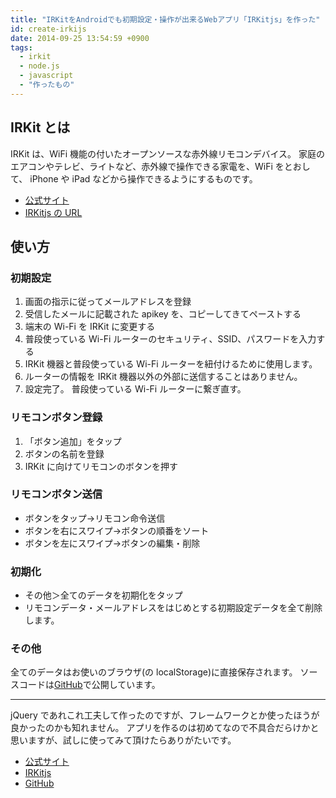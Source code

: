 ```yaml
---
title: "IRKitをAndroidでも初期設定・操作が出来るWebアプリ「IRKitjs」を作った"
id: create-irkijs
date: 2014-09-25 13:54:59 +0900
tags:
  - irkit
  - node.js
  - javascript
  - "作ったもの"
---
```


## IRKit とは

IRKit は、WiFi 機能の付いたオープンソースな赤外線リモコンデバイス。
家庭のエアコンやテレビ、ライトなど、赤外線で操作できる家電を、WiFi をとおして、
iPhone や iPad などから操作できるようにするものです。

- [公式サイト](http://getirkit.com/)
- [IRKitjs の URL](https://irkitjs.herokuapp.com)

## 使い方

### 初期設定

1. 画面の指示に従ってメールアドレスを登録
2. 受信したメールに記載された apikey を、コピーしてきてペーストする
3. 端末の Wi-Fi を IRKit に変更する
4. 普段使っている Wi-Fi ルーターのセキュリティ、SSID、パスワードを入力する
5. IRKit 機器と普段使っている Wi-Fi ルーターを紐付けるために使用します。
6. ルーターの情報を IRKit 機器以外の外部に送信することはありません。
7. 設定完了。 普段使っている Wi-Fi ルーターに繋ぎ直す。

### リモコンボタン登録

1. 「ボタン追加」をタップ
2. ボタンの名前を登録
3. IRKit に向けてリモコンのボタンを押す

### リモコンボタン送信

- ボタンをタップ-\>リモコン命令送信
- ボタンを右にスワイプ-\>ボタンの順番をソート
- ボタンを左にスワイプ-\>ボタンの編集・削除

### 初期化

- その他＞全てのデータを初期化をタップ
- リモコンデータ・メールアドレスをはじめとする初期設定データを全て削除します。

### その他

全てのデータはお使いのブラウザ(の localStorage)に直接保存されます。
ソースコードは[GitHub](https://github.com/kogai/irkitjs)で公開しています。

---

jQuery であれこれ工夫して作ったのですが、フレームワークとか使ったほうが良かったのかも知れません。
アプリを作るのは初めてなので不具合だらけかと思いますが、試しに使ってみて頂けたらありがたいです。

- [公式サイト](http://getirkit.com/)
- [IRKitjs](https://irkitjs.herokuapp.com/)
- [GitHub](https://github.com/kogai/irkitjs)
